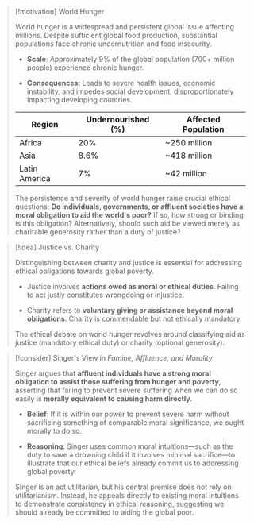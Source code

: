 > [!motivation] World Hunger
> 
> World hunger is a widespread and persistent global issue affecting millions. Despite sufficient global food production, substantial populations face chronic undernutrition and food insecurity.
> 
> - **Scale**: Approximately 9% of the global population (700+ million people) experience chronic hunger.
>     
> - **Consequences**: Leads to severe health issues, economic instability, and impedes social development, disproportionately impacting developing countries.
>     
> 
> |Region|Undernourished (%)|Affected Population|
> |---|---|---|
> |Africa|20%|~250 million|
> |Asia|8.6%|~418 million|
> |Latin America|7%|~42 million|
> 
> The persistence and severity of world hunger raise crucial ethical questions: **Do individuals, governments, or affluent societies have a moral obligation to aid the world's poor?** If so, how strong or binding is this obligation? Alternatively, should such aid be viewed merely as charitable generosity rather than a duty of justice?

> [!idea] Justice vs. Charity
> 
> Distinguishing between charity and justice is essential for addressing ethical obligations towards global poverty.
> 
> - Justice involves **actions owed as moral or ethical duties**. Failing to act justly constitutes wrongdoing or injustice.
>     
> - Charity refers to **voluntary giving or assistance beyond moral obligations**. Charity is commendable but not ethically mandatory.
>     
> 
> The ethical debate on world hunger revolves around classifying aid as justice (mandatory ethical duty) or charity (optional generosity).

> [!consider] Singer's View in _Famine, Affluence, and Morality_
> 
> Singer argues that **affluent individuals have a strong moral obligation to assist those suffering from hunger and poverty**, asserting that failing to prevent severe suffering when we can do so easily is **morally equivalent to causing harm directly**.
> 
> - **Belief**: If it is within our power to prevent severe harm without sacrificing something of comparable moral significance, we ought morally to do so.
>     
> - **Reasoning**: Singer uses common moral intuitions—such as the duty to save a drowning child if it involves minimal sacrifice—to illustrate that our ethical beliefs already commit us to addressing global poverty.
>     
> 
> Singer is an act utilitarian, but his central premise does not rely on utilitarianism. Instead, he appeals directly to existing moral intuitions to demonstrate consistency in ethical reasoning, suggesting we should already be committed to aiding the global poor.


